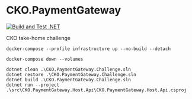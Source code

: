 # CKO.PaymentGateway

[![Build and Test .NET](https://github.com/Diggzinc/CKO.PaymentGateway/actions/workflows/build-and-test.yaml/badge.svg)](https://github.com/Diggzinc/CKO.PaymentGateway/actions/workflows/build-and-test.yaml)

CKO take-home challenge

```
docker-compose --profile infrastructure up --no-build --detach
```

```
docker-compose down --volumes
```

```
dotnet clean .\CKO.PaymentGateway.Challenge.sln
dotnet restore .\CKO.PaymentGateway.Challenge.sln
dotnet build .\CKO.PaymentGateway.Challenge.sln
dotnet run --project .\src\CKO.PaymentGateway.Host.Api\CKO.PaymentGateway.Host.Api.csproj
```
